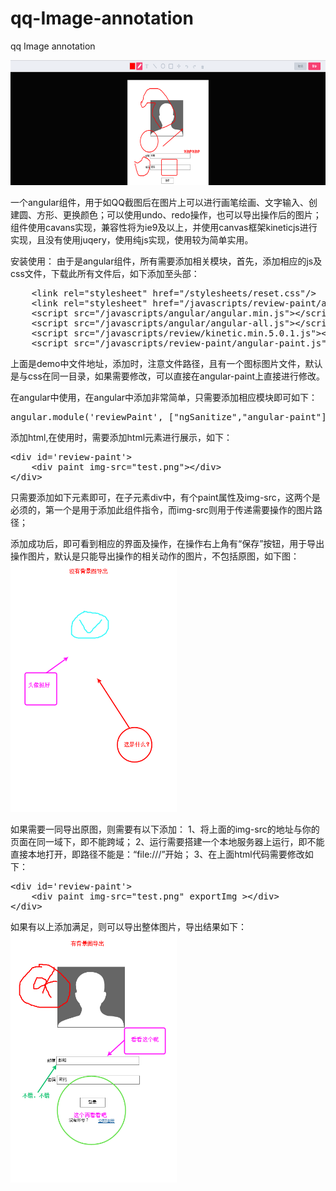 qq-Image-annotation
===================

qq Image annotation
<p></p>
<img src="qq.png" width="600" height="200" />

一个angular组件，用于如QQ截图后在图片上可以进行画笔绘画、文字输入、创建圆、方形、更换颜色；可以使用undo、redo操作，也可以导出操作后的图片；组件使用cavans实现，兼容性将为ie9及以上，并使用canvas框架kineticjs进行实现，且没有使用juqery，使用纯js实现，使用较为简单实用。

安装使用：
由于是angular组件，所有需要添加相关模块，首先，添加相应的js及css文件，下载此所有文件后，如下添加至头部：
<pre>
    &lt;link rel="stylesheet" href="/stylesheets/reset.css"/&gt;
    &lt;link rel="stylesheet" href="/javascripts/review-paint/angular-paint.css"/&gt;
    &lt;script src="/javascripts/angular/angular.min.js"&gt;&lt;/script&gt;
    &lt;script src="/javascripts/angular/angular-all.js"&gt;&lt;/script&gt;
    &lt;script src="/javascripts/review/kinetic.min.5.0.1.js"&gt;&lt;/script&gt;
    &lt;script src="/javascripts/review-paint/angular-paint.js"&gt;&lt;/script&gt;
</pre>
上面是demo中文件地址，添加时，注意文件路径，且有一个图标图片文件，默认是与css在同一目录，如果需要修改，可以直接在angular-paint上直接进行修改。

在angular中使用，在angular中添加非常简单，只需要添加相应模块即可如下：
<pre>
angular.module('reviewPaint', ["ngSanitize","angular-paint"]);
</pre>

添加html,在使用时，需要添加html元素进行展示，如下：
<pre>
&lt;div id='review-paint'&gt;
    &lt;div paint img-src="test.png"&gt;&lt;/div&gt;
&lt;/div&gt;
</pre>
只需要添加如下元素即可，在子元素div中，有个paint属性及img-src，这两个是必须的，第一个是用于添加此组件指令，而img-src则用于传递需要操作的图片路径；

添加成功后，即可看到相应的界面及操作，在操作右上角有“保存”按钮，用于导出操作图片，默认是只能导出操作的相关动作的图片，不包括原图，如下图：
<img src="nobackground.png" height="400"/>

如果需要一同导出原图，则需要有以下添加：
1、将上面的img-src的地址与你的页面在同一域下，即不能跨域；
2、运行需要搭建一个本地服务器上运行，即不能直接本地打开，即路径不能是：“file:///”开始；
3、在上面html代码需要修改如下：
<pre>
&lt;div id='review-paint'&gt;
    &lt;div paint img-src="test.png" exportImg &gt;&lt;/div&gt;
&lt;/div&gt;
</pre>
如果有以上添加满足，则可以导出整体图片，导出结果如下：
<img src="all1.png" height="400"/>

